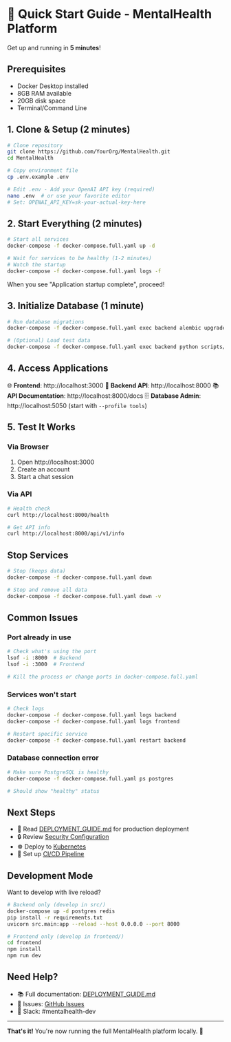 # 🚀 Quick Start Guide - MentalHealth Platform

Get up and running in **5 minutes**!

## Prerequisites

- Docker Desktop installed
- 8GB RAM available
- 20GB disk space
- Terminal/Command Line

## 1. Clone & Setup (2 minutes)

```bash
# Clone repository
git clone https://github.com/YourOrg/MentalHealth.git
cd MentalHealth

# Copy environment file
cp .env.example .env

# Edit .env - Add your OpenAI API key (required)
nano .env  # or use your favorite editor
# Set: OPENAI_API_KEY=sk-your-actual-key-here
```

## 2. Start Everything (2 minutes)

```bash
# Start all services
docker-compose -f docker-compose.full.yaml up -d

# Wait for services to be healthy (1-2 minutes)
# Watch the startup
docker-compose -f docker-compose.full.yaml logs -f
```

When you see "Application startup complete", proceed!

## 3. Initialize Database (1 minute)

```bash
# Run database migrations
docker-compose -f docker-compose.full.yaml exec backend alembic upgrade head

# (Optional) Load test data
docker-compose -f docker-compose.full.yaml exec backend python scripts/seed_data.py
```

## 4. Access Applications

🌐 **Frontend**: http://localhost:3000
🔌 **Backend API**: http://localhost:8000
📚 **API Documentation**: http://localhost:8000/docs
🗄️ **Database Admin**: http://localhost:5050 (start with `--profile tools`)

## 5. Test It Works

### Via Browser

1. Open http://localhost:3000
2. Create an account
3. Start a chat session

### Via API

```bash
# Health check
curl http://localhost:8000/health

# Get API info
curl http://localhost:8000/api/v1/info
```

## Stop Services

```bash
# Stop (keeps data)
docker-compose -f docker-compose.full.yaml down

# Stop and remove all data
docker-compose -f docker-compose.full.yaml down -v
```

## Common Issues

### Port already in use

```bash
# Check what's using the port
lsof -i :8000  # Backend
lsof -i :3000  # Frontend

# Kill the process or change ports in docker-compose.full.yaml
```

### Services won't start

```bash
# Check logs
docker-compose -f docker-compose.full.yaml logs backend
docker-compose -f docker-compose.full.yaml logs frontend

# Restart specific service
docker-compose -f docker-compose.full.yaml restart backend
```

### Database connection error

```bash
# Make sure PostgreSQL is healthy
docker-compose -f docker-compose.full.yaml ps postgres

# Should show "healthy" status
```

## Next Steps

- 📖 Read [DEPLOYMENT_GUIDE.md](DEPLOYMENT_GUIDE.md) for production deployment
- 🔒 Review [Security Configuration](SECURITY_AUDIT_PHASE3.md)
- ☸️ Deploy to [Kubernetes](k8s/README.md)
- 🔄 Set up [CI/CD Pipeline](.github/workflows/ci-cd.yaml)

## Development Mode

Want to develop with live reload?

```bash
# Backend only (develop in src/)
docker-compose up -d postgres redis
pip install -r requirements.txt
uvicorn src.main:app --reload --host 0.0.0.0 --port 8000

# Frontend only (develop in frontend/)
cd frontend
npm install
npm run dev
```

## Need Help?

- 📚 Full documentation: [DEPLOYMENT_GUIDE.md](DEPLOYMENT_GUIDE.md)
- 🐛 Issues: [GitHub Issues](https://github.com/YourOrg/MentalHealth/issues)
- 💬 Slack: #mentalhealth-dev

---

**That's it!** You're now running the full MentalHealth platform locally. 🎉
